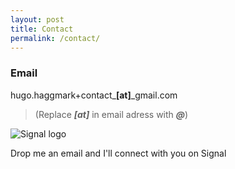 ```yaml
---
layout: post
title: Contact
permalink: /contact/
---
```


### Email

hugo.haggmark+contact\_**[at]**\_gmail.com

> (Replace _**[at]**_ in email adress with _**@**_)

![Signal logo]({{site.baseurl}}/assets/images/signal-logo.png)

Drop me an email and I'll connect with you on Signal

